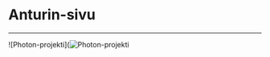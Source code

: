 # Anturin-sivu

---

![Photon-projekti](![Photon-projekti](https://user-images.githubusercontent.com/88773094/137682578-d5248f6e-3025-4d4a-a15d-2b5f12b9f6c5.jpg)
